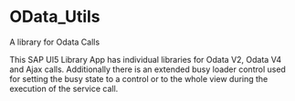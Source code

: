 # OData_Utils
A library for Odata Calls


This SAP UI5 Library App has individual libraries for Odata V2, Odata V4 and Ajax calls.
Additionally there is an extended busy loader control used for setting the busy state to a control or to the whole view during the execution of the service call.
